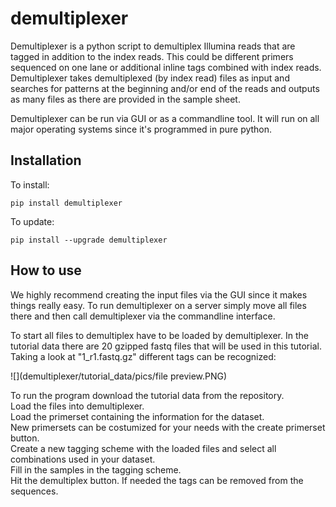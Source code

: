 # demultiplexer
Demultiplexer is a python script to demultiplex Illumina reads that are tagged in addition to the index reads.
This could be different primers sequenced on one lane or additional inline tags combined with index reads.
Demultiplexer takes demultiplexed (by index read) files as input and searches for patterns at the beginning
and/or end of the reads and outputs as many files as there are provided in the sample sheet.

Demultiplexer can be run via GUI or as a commandline tool. It will run on all major operating systems
since it's programmed in pure python.

## Installation
To install:

`pip install demultiplexer`

To update:

`pip install --upgrade demultiplexer`

## How to use
We highly recommend creating the input files via the GUI since it makes things really easy.
To run demultiplexer on a server simply move all files there and then call demultiplexer via
the commandline interface.

To start all files to demultiplex have to be loaded by demultiplexer. In the tutorial data
there are 20 gzipped fastq files that will be used in this tutorial.
Taking a look at "1_r1.fastq.gz" different tags can be recognized:

![](demultiplexer/tutorial_data/pics/file preview.PNG)




To run the program download the tutorial data from the repository.  
Load the files into demultiplexer.  
Load the primerset containing the information for the dataset.  
New primersets can be costumized for your needs with the create primerset button.  
Create a new tagging scheme with the loaded files and select all combinations used in your dataset.  
Fill in the samples in the tagging scheme.  
Hit the demultiplex button. If needed the tags can be removed from the sequences.  
